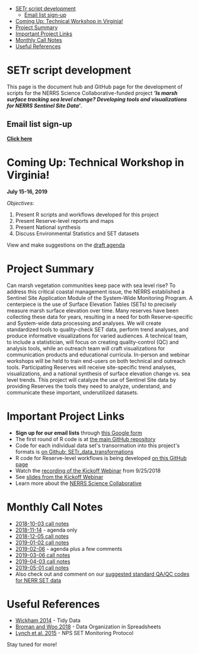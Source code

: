 
-   [SETr script development](#setr-script-development)
    -   [Email list sign-up](#email-list-sign-up)
-   [Coming Up: Technical Workshop in Virginia!](#coming-up-technical-workshop-in-virginia)
-   [Project Summary](#project-summary)
-   [Important Project Links](#important-project-links)
-   [Monthly Call Notes](#monthly-call-notes)
-   [Useful References](#useful-references)

SETr script development
=======================

This page is the document hub and GitHub page for the development of scripts for the NERRS Science Collaborative-funded project ***'Is marsh surface tracking sea level change? Developing tools and visualizations for NERRS Sentinel Site Data'***.

Email list sign-up
------------------

**[Click here](https://goo.gl/forms/CLWmBm2cexEhEhZt1)**

Coming Up: Technical Workshop in Virginia!
==========================================

**July 15-16, 2019**

*Objectives:*

1.  Present R scripts and workflows developed for this project
2.  Present Reserve-level reports and maps
3.  Present National synthesis
4.  Discuss Environmental Statistics and SET datasets

View and make suggestions on the [draft agenda](https://docs.google.com/document/d/1sS_sPXOSiFwyOeIeL4DK96Nnot4F3wMXMnpvqFCj70A/edit?usp=sharing)

Project Summary
===============

Can marsh vegetation communities keep pace with sea level rise? To address this critical coastal management issue, the NERRS established a Sentinel Site Application Module of the System-Wide Monitoring Program. A centerpiece is the use of Surface Elevation Tables (SETs) to precisely measure marsh surface elevation over time. Many reserves have been collecting these data for years, resulting in a need for both Reserve-specific and System-wide data processing and analyses. We will create standardized tools to quality-check SET data, perform trend analyses, and produce informative visualizations for varied audiences. A technical team, to include a statistician, will focus on creating quality-control (QC) and analysis tools, while an outreach team will craft visualizations for communication products and educational curricula. In-person and webinar workshops will be held to train end-users on both technical and outreach tools. Participating Reserves will receive site-specific trend analyses, visualizations, and a national synthesis of surface elevation change vs. sea level trends. This project will catalyze the use of Sentinel Site data by providing Reserves the tools they need to analyze, understand, and communicate these important, underutilized datasets.

Important Project Links
=======================

-   **Sign up for our email lists** through [this Google form](https://goo.gl/forms/CLWmBm2cexEhEhZt1)
-   The first round of R code is at [the main GitHub repository](https://github.com/swmpkim/SETr_script_development)
-   Code for each individual data set's transormation into this project's formats is [on Github: SETr\_data\_transformations](https://github.com/swmpkim/SETr_data_transformations)
-   R code for Reserve-level workflows is being developed [on this GitHub page](https://github.com/swmpkim/SETr_Reserve_Template)
-   Watch the [recording of the Kickoff Webinar](https://youtu.be/Gc7YedK1Ek0) from 9/25/2018
-   See [slides from the Kickoff Webinar](https://drive.google.com/file/d/1LIT80g_CfRJH2dKXbORHGesQy1uNUJP7/view?usp=sharing)
-   Learn more about the [NERRS Science Collaborative](http://graham.umich.edu/water/nerrs)

Monthly Call Notes
==================

-   [2018-10-03 call notes](https://drive.google.com/file/d/1zY7R2lVdmK55RjfMdRA9T9demga-JQ9G/view?usp=sharing)
-   [2018-11-14](https://docs.google.com/document/d/1VeeC3II5p5dBNeFu-5YOTQ4BTEOp6vOk3iMdIGL_czY/edit?usp=sharing) - agenda only
-   [2018-12-05 call notes](https://docs.google.com/document/d/1aPa10OZSupNXOZ5Lqvnm3WFn-ml-m6pxmbO_635APHo/edit?usp=sharing)
-   [2019-01-02 call notes](https://docs.google.com/document/d/1FBiCwsmRTZBzv2r5Jivejd9CDH5PMTl9Nl6L2YTNs3Y/edit?usp=sharing)
-   [2019-02-06](https://docs.google.com/document/d/1N_vqzJ_Gw1tDz1KcsPX-vN1e72Q7lszEAxL7xKhjeBE/edit?usp=sharing) - agenda plus a few comments
-   [2019-03-06 call notes](https://docs.google.com/document/d/1kUFrqOYmvoSWUPs05o_Y8acmtEnLFdziGJ6xbxlo-xA/edit?usp=sharing)
-   [2019-04-03 call notes](https://docs.google.com/document/d/19XfNi2tOs-HACxHfqxb_4F5MEZCtKzyyrAAkGKII32Q/edit?usp=sharing)
-   [2019-05-01 call notes](https://docs.google.com/document/d/1sXo0iAO8OdT7NpkUUL7gW0CkiF9B0lRWSfMjCzq-o9Y/edit?usp=sharing)
-   Also check out and comment on our [suggested standard QA/QC codes for NERR SET data](https://docs.google.com/spreadsheets/d/1cqxi_Bz1CjpticfrPLf1_GgsoN2g_V1jlV9gAbzN6xw/edit?usp=sharing)

Useful References
=================

-   [Wickham 2014](https://www.jstatsoft.org/article/view/v059i10) - Tidy Data
-   [Broman and Woo 2018](https://www.tandfonline.com/doi/abs/10.1080/00031305.2017.1375989) - Data Organization in Spreadsheets
-   [Lynch et al. 2015](https://irma.nps.gov/DataStore/Reference/Profile/2225005) - NPS SET Monitoring Protocol

Stay tuned for more!
